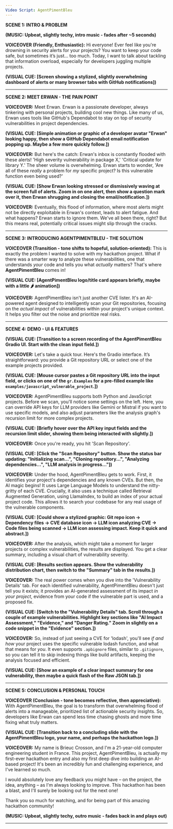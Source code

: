 ```yaml
---
Video Script: AgentPimentBleu
---
```


**SCENE 1: INTRO & PROBLEM**

**(MUSIC: Upbeat, slightly techy, intro music - fades after ~5 seconds)**

**VOICEOVER (Friendly, Enthusiastic):**
Hi everyone! Ever feel like you're drowning in security alerts for your projects? You want to keep your code safe, but sometimes it’s just... too much. Today, I want to talk about tackling that information overload, especially for developers juggling multiple projects.

**(VISUAL CUE: [Screen showing a stylized, slightly overwhelming dashboard of alerts or many browser tabs with GitHub notifications])**

---

**SCENE 2: MEET ERWAN - THE PAIN POINT**

**VOICEOVER:**
Meet Erwan. Erwan is a passionate developer, always tinkering with personal projects, building cool new things. Like many of us, Erwan uses tools like GitHub's Dependabot to stay on top of security vulnerabilities in project dependencies.

**(VISUAL CUE: [Simple animation or graphic of a developer avatar "Erwan" looking happy, then show a GitHub Dependabot email notification popping up. Maybe a few more quickly follow.])**

**VOICEOVER:**
But here's the catch: Erwan's inbox is constantly flooded with these alerts! 'High severity vulnerability in package X,' 'Critical update for library Y.' The sheer volume is overwhelming. Erwan starts to wonder, 'Are all of these *really* a problem for *my* specific project? Is this vulnerable function even being used?'

**(VISUAL CUE: [Show Erwan looking stressed or dismissively waving at the screen full of alerts. Zoom in on one alert, then show a question mark over it, then Erwan shrugging and closing the email/notification.])**

**VOICEOVER:**
Eventually, this flood of information, where most alerts might not be directly exploitable in Erwan's context, leads to alert fatigue. And what happens? Erwan starts to ignore them. We've all been there, right? But this means real, potentially critical issues might slip through the cracks.

---

**SCENE 3: INTRODUCING AGENTPIMENTBLEU - THE SOLUTION**

**VOICEOVER (Transition - tone shifts to hopeful, solution-oriented):**
This is exactly the problem I wanted to solve with my hackathon project. What if there was a smarter way to analyze these vulnerabilities, one that understands *your* code and tells you what *actually* matters? That's where **AgentPimentBleu** comes in!

**(VISUAL CUE: [AgentPimentBleu logo/title card appears briefly, maybe with a little 🌶️ animation])**

**VOICEOVER:**
AgentPimentBleu isn't just another CVE lister. It's an AI-powered agent designed to intelligently scan your Git repositories, focusing on the *actual impact* of vulnerabilities within your project's unique context. It helps you filter out the noise and prioritize real risks.

---

**SCENE 4: DEMO - UI & FEATURES**

**(VISUAL CUE: [Transition to a screen recording of the AgentPimentBleu Gradio UI. Start with the clean input field.])**

**VOICEOVER:**
Let's take a quick tour. Here's the Gradio interface. It’s straightforward: you provide a Git repository URL or select one of the example projects provided.

**(VISUAL CUE: [Mouse cursor pastes a Git repository URL into the input field, or clicks on one of the `gr.Examples` for a pre-filled example like `examples/javascript_vulnerable_project`.])**

**VOICEOVER:**
AgentPimentBleu supports both Python and JavaScript projects. Before we scan, you'll notice some settings on the left. Here, you can override API keys for LLM providers like Gemini or Mistral if you want to use specific models, and also adjust parameters like the analysis graph's recursion limit for more complex projects.

**(VISUAL CUE: [Briefly hover over the API key input fields and the recursion limit slider, showing them being interacted with slightly.])**

**VOICEOVER:**
Once you're ready, you hit 'Scan Repository'.

**(VISUAL CUE: [Click the "Scan Repository" button. Show the status bar updating: "Initializing scan...", "Cloning repository...", "Analyzing dependencies...", "LLM analysis in progress..."])**

**VOICEOVER:**
Under the hood, AgentPimentBleu gets to work. First, it identifies your project's dependencies and any known CVEs. But then, the AI magic begins! It uses Large Language Models to understand the nitty-gritty of each CVE. Crucially, it also uses a technique called Retrieval Augmented Generation, using LlamaIndex, to build an index of your actual project code. This allows it to search your codebase for any real usage of the vulnerable components.

**(VISUAL CUE: [Could show a stylized graphic: Git repo icon -> Dependency files -> CVE database icon -> LLM icon analyzing CVE -> Code files being scanned -> LLM icon assessing impact. Keep it quick and abstract.])**

**VOICEOVER:**
After the analysis, which might take a moment for larger projects or complex vulnerabilities, the results are displayed. You get a clear summary, including a visual chart of vulnerability severity.

**(VISUAL CUE: [Results section appears. Show the vulnerability distribution chart, then switch to the "Summary" tab in the results.])**

**VOICEOVER:**
The real power comes when you dive into the 'Vulnerability Details' tab. For each identified vulnerability, AgentPimentBleu doesn't just tell you it exists; it provides an AI-generated assessment of its impact *in your project*, evidence from your code if the vulnerable part is used, and a proposed fix.

**(VISUAL CUE: [Switch to the "Vulnerability Details" tab. Scroll through a couple of example vulnerabilities. Highlight key sections like "AI Impact Assessment," "Evidence," and "Danger Rating." Zoom in slightly on a code snippet in the "Evidence" section.])**

**VOICEOVER:**
So, instead of just seeing a CVE for 'lodash', you'll see *if and how* your project uses the specific vulnerable lodash function, and what that means for *you*. It even supports `.apbignore` files, similar to `.gitignore`, so you can tell it to skip indexing things like build artifacts, keeping the analysis focused and efficient.

**(VISUAL CUE: [Show an example of a clear impact summary for one vulnerability, then maybe a quick flash of the Raw JSON tab.])**

---

**SCENE 5: CONCLUSION & PERSONAL TOUCH**

**VOICEOVER (Conclusion - tone becomes reflective, then appreciative):**
With AgentPimentBleu, the goal is to transform that overwhelming flood of alerts into a manageable, prioritized list of actionable security insights. So, developers like Erwan can spend less time chasing ghosts and more time fixing what truly matters.

**(VISUAL CUE: [Transition back to a concluding slide with the AgentPimentBleu logo, your name, and perhaps the hackathon logo.])**

**VOICEOVER:**
My name is Brieuc Crosson, and I'm a 21-year-old computer engineering student in France. This project, AgentPimentBleu, is actually my first-ever hackathon entry and also my first deep dive into building an AI-based project! It's been an incredibly fun and challenging experience, and I've learned so much.

I would absolutely love any feedback you might have – on the project, the idea, anything – as I'm always looking to improve. This hackathon has been a blast, and I'll surely be looking out for the next one!

Thank you so much for watching, and for being part of this amazing hackathon community!

**(MUSIC: Upbeat, slightly techy, outro music - fades back in and plays out)**

---